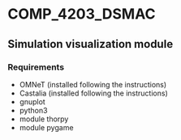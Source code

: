 # COMP_4203_DSMAC
## Simulation visualization module
### Requirements
- OMNeT (installed following the instructions)
- Castalia (installed following the instructions)
- gnuplot
- python3
- module thorpy
- module pygame


